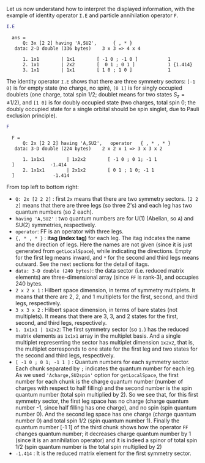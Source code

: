 Let us now understand how to interpret the displayed information, with the example of identity operator <span style="font-family: monospace; font-size:.85em">I.E</span> and particle annihilation operator `F`.
```matlab
I.E
```
<div style="margin:1em"><span style="font-family: monospace; font-size:.85em">ans = <br>
&nbsp;&nbsp;&nbsp;&nbsp;Q: 3x [2 2] having 'A,SU2',&nbsp;&nbsp;&nbsp;&nbsp;&nbsp;&nbsp;{ , * }<br>
&nbsp;data: 2-D double (336 bytes)&nbsp;&nbsp;&nbsp;&nbsp;3 x 3 => 4 x 4<br>
<br>
&nbsp;&nbsp;&nbsp;&nbsp;1. 1x1&nbsp;&nbsp;&nbsp;&nbsp;&nbsp;&nbsp;&nbsp;&nbsp;|&nbsp;1x1 &nbsp;&nbsp;&nbsp;&nbsp;&nbsp;&nbsp;&nbsp;[ -1 0 ; -1 0 ]&nbsp;&nbsp;&nbsp;&nbsp;&nbsp;&nbsp;&nbsp;&nbsp;&nbsp;&nbsp;&nbsp;1<br>
&nbsp;&nbsp;&nbsp;&nbsp;2. 1x1&nbsp;&nbsp;&nbsp;&nbsp;&nbsp;&nbsp;&nbsp;&nbsp;|&nbsp;2x2 &nbsp;&nbsp;&nbsp;&nbsp;&nbsp;&nbsp;&nbsp;[ &nbsp;0 1 ; 0 1 ]&nbsp;&nbsp;&nbsp;&nbsp;&nbsp;&nbsp;&nbsp;&nbsp;&nbsp;&nbsp;&nbsp;&nbsp;1&nbsp;{1.414}<br>
&nbsp;&nbsp;&nbsp;&nbsp;3. 1x1&nbsp;&nbsp;&nbsp;&nbsp;&nbsp;&nbsp;&nbsp;&nbsp;|&nbsp;1x1 &nbsp;&nbsp;&nbsp;&nbsp;&nbsp;&nbsp;&nbsp;[ 1 0 ; 1 0 ]&nbsp;&nbsp;&nbsp;&nbsp;&nbsp;&nbsp;&nbsp;&nbsp;&nbsp;&nbsp;&nbsp;&nbsp;&nbsp;1<br></span></div>


The identity operator <span style="font-family: monospace; font-size:.85em">I.E</span> shows that there are three symmetry sectors: <span style="font-family: monospace; font-size:.85em">[-1 0]</span> is for empty state (no charge, no spin), <span style="font-family: monospace; font-size:.85em">[0 1]</span> is for singly occupied doublets (one charge, total spin 1/2; doublet means for two states $S_z =\pm 1/2$), and <span style="font-family: monospace; font-size:.85em">[1 0]</span> is for doubly occupied state (two charges, total spin 0; the doubly occupied state for a single orbital should be spin singlet, due to Pauli exclusion principle).

```matlab
F
```
<div style="margin:1em"><span style="font-family: monospace; font-size:.85em">F = <br>
&nbsp;&nbsp;&nbsp;&nbsp;Q: 2x [2 2 2] having 'A,SU2',&nbsp;&nbsp;&nbsp;operator&nbsp;&nbsp;&nbsp;{ , * , * }<br>
&nbsp;data: 3-D double (224 bytes)&nbsp;&nbsp;&nbsp;&nbsp;2 x 2 x 1 => 3 x 3 x 2<br>
<br>
&nbsp;&nbsp;&nbsp;&nbsp;1. 1x1x1&nbsp;&nbsp;&nbsp;&nbsp;&nbsp;&nbsp;&nbsp;&nbsp;|&nbsp;1x2x2 &nbsp;&nbsp;&nbsp;&nbsp;&nbsp;&nbsp;&nbsp;[ -1 0 ; 0 1; -1 1 ]&nbsp;&nbsp;&nbsp;&nbsp;&nbsp;&nbsp;&nbsp;&nbsp;&nbsp;&nbsp;&nbsp;&nbsp;&nbsp;-1.414<br>
&nbsp;&nbsp;&nbsp;&nbsp;2. 1x1x1&nbsp;&nbsp;&nbsp;&nbsp;&nbsp;&nbsp;&nbsp;&nbsp;|&nbsp;2x1x2 &nbsp;&nbsp;&nbsp;&nbsp;&nbsp;&nbsp;&nbsp;[ 0 1 ; 1 0; -1 1 ]&nbsp;&nbsp;&nbsp;&nbsp;&nbsp;&nbsp;&nbsp;&nbsp;&nbsp;&nbsp;&nbsp;&nbsp;&nbsp;&nbsp;-1.414<br></span></div>


From top left to bottom right:

   -  <span style="font-family: monospace; font-size:.85em">Q: 2x [2 2 2]</span> : first <span style="font-family: monospace; font-size:.85em">2x</span> means that there are two symmetry sectors. <span style="font-family: monospace; font-size:.85em">[2 2 2]</span> means that there are three legs (so three 2's) and each leg has two quantum numbers (so 2 each). 
   -  <span style="font-family: monospace; font-size:.85em">having 'A,SU2'</span> : two quantum numbers are for U(1) (Abelian, so <span style="font-family: monospace; font-size:.85em">A</span>) and SU(2) symmetries, respectively. 
   -  <span style="font-family: monospace; font-size:.85em">operator</span>: FF is an operator with three legs. 
   - <span style="font-family: monospace; font-size:.85em">{, * , * }</span> : **itag (index tag)** for each leg. The itag indcates the name and the direction of legs. Here the names are not given (since it is just generated from <span style="font-family: monospace; font-size:.85em">getLocalSpace</span>), while indicating the directions. Empty for the first leg means inward, and <span style="font-family: monospace; font-size:.85em">*</span> for the second and third legs means outward. See the next sections for the detail of itags. 
   -  <span style="font-family: monospace; font-size:.85em">data: 3-D double (240 bytes)</span>: the data sector (i.e. reduced matrix elements) are three-dimensional array (since <span style="font-family: monospace; font-size:.85em">FF</span> is rank-3), and occupies 240 bytes. 
   -  <span style="font-family: monospace; font-size:.85em">2 x 2 x 1</span> : Hilbert space dimension, in terms of symmetry multiplets. It means that there are 2, 2, and 1 multiplets for the first, second, and third legs, respectively. 
   -  <span style="font-family: monospace; font-size:.85em">3 x 3 x 2</span> : Hilbert space dimension, in terms of bare states (not multiplets). It means that there are 3, 3, and 2 states for the first, second, and third legs, respectively. 
   -  <span style="font-family: monospace; font-size:.85em">1. 1x1x1 | 1x2x2</span>: The first symmetry sector (so <span style="font-family: monospace; font-size:.85em">1.</span>) has the reduced matrix elements as <span style="font-family: monospace; font-size:.85em">1x1x1</span> array in the multiplet basis. And a single multiplet representing the sector has multiplet dimension <span style="font-family: monospace; font-size:.85em">1x2x2</span>, that is, the multiplet corresponds to one state for the first leg and two states for the second and third legs, respectively. 
   -  <span style="font-family: monospace; font-size:.85em">[ -1 0 ; 0 1; -1 1 ]</span> : Quantum numbers for each symmetry sector. Each chunk separated by <span style="font-family: monospace; font-size:.85em">;</span> indicates the quantum number for each leg. As we used <span style="font-family: monospace; font-size:.85em">'Acharge,SU2spin'</span> option for <span style="font-family: monospace; font-size:.85em">getLocalSpace</span>, the first number for each chunk is the charge quantum number (number of charges with respect to half filling) and the second number is the spin quantum number (total spin multiplied by 2). So we see that, for this first symmetry sector, the first leg space has no charge (charge quantum number -1, since half filling has one charge), and no spin (spin quantum number 0). And the second leg space has one charge (charge quantum number 0) and total spin 1/2 (spin quantum number 1). Finally the quantum number [-1 1] of the third chunk shows how the operator <span style="font-family: monospace; font-size:.85em">FF</span> changes quantum number; it decreases charge quantum number by 1 (since it is an annihilation operator) and it is indeed a spinor of total spin 1/2 (spin quantum number is the total spin multiplied by 2) 
   -  <span style="font-family: monospace; font-size:.85em">-1.414</span> : It is the reduced matrix element for the first symmetry sector. 

&nbsp;
